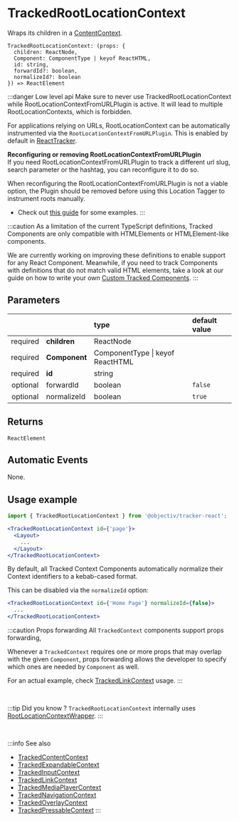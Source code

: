# TrackedRootLocationContext

Wraps its children in a [ContentContext](/taxonomy/reference/location-contexts/ContentContext.md).

```tsx
TrackedRootLocationContext: (props: { 
  children: ReactNode,
  Component: ComponentType | keyof ReactHTML,
  id: string,
  forwardId?: boolean,
  normalizeId?: boolean
}) => ReactElement
```

:::danger Low level api
Make sure to never use TrackedRootLocationContext while RootLocationContextFromURLPlugin is active. It will lead to multiple RootLocationContexts, which is forbidden.

For applications relying on URLs, RootLocationContext can be automatically instrumented via the `RootLocationContextFromURLPlugin`.
This is enabled by default in [ReactTracker](/tracking/react/api-reference/ReactTracker.md#plugins).

**Reconfiguring or removing RootLocationContextFromURLPlugin**   
If you need RootLocationContextFromURLPlugin to track a different url slug, search parameter or the hashtag, you can reconfigure it to do so.

When reconfiguring the RootLocationContextFromURLPlugin is not a viable option, the Plugin should be removed before using this Location Tagger to instrument roots manually.

- Check out [this guide](/tracking/react/how-to-guides/configuring-root-locations.md) for some examples.
:::

:::caution
As a limitation of the current TypeScript definitions, Tracked Components are only compatible with HTMLElements or HTMLElement-like components.

We are currently working on improving these definitions to enable support for any React Component. Meanwhile, if you need to track Components with definitions that do not match valid HTML elements, take a look at our guide on how to write your own [Custom Tracked Components](/tracking/react/how-to-guides/custom-components.md).
:::

## Parameters
|          |               | type                                 | default value |
|:--------:|:--------------|:-------------------------------------|:--------------|
| required | **children**  | ReactNode                            |               |
| required | **Component** | ComponentType &vert; keyof ReactHTML |               |
| required | **id**        | string                               |               |
| optional | forwardId     | boolean                              | `false`       |
| optional | normalizeId   | boolean                              | `true`        |
    
## Returns
`ReactElement`

## Automatic Events
None.

## Usage example

```jsx
import { TrackedRootLocationContext } from '@objectiv/tracker-react';
```

```jsx
<TrackedRootLocationContext id={'page'}>
  <Layout>
    ...
  </Layout>
</TrackedRootLocationContext>
```

By default, all Tracked Context Components automatically normalize their Context identifiers to a kebab-cased format.

This can be disabled via the  `normalizeId` option:

```jsx
<TrackedRootLocationContext id={'Home Page'} normalizeId={false}>
  ...
</TrackedRootLocationContext>
```

:::caution Props forwarding
All `TrackedContext` components support props forwarding,

Whenever a `TrackedContext` requires one or more props that may overlap with the given `Component`, props forwarding allows the
developer to specify which ones are needed by `Component` as well.

For an actual example, check [TrackedLinkContext](/tracking/react/api-reference/trackedContexts/TrackedLinkContext.md#components) usage.
:::

<br />

:::tip Did you know ?
`TrackedRootLocationContext` internally uses [RootLocationContextWrapper](/tracking/react/api-reference/locationWrappers/RootLocationContextWrapper.md).
:::

<br />

:::info See also
- [TrackedContentContext](/tracking/react/api-reference/trackedContexts/TrackedContentContext.md)
- [TrackedExpandableContext](/tracking/react/api-reference/trackedContexts/TrackedExpandableContext.md)
- [TrackedInputContext](/tracking/react/api-reference/trackedContexts/TrackedInputContext.md)
- [TrackedLinkContext](/tracking/react/api-reference/trackedContexts/TrackedLinkContext.md)
- [TrackedMediaPlayerContext](/tracking/react/api-reference/trackedContexts/TrackedMediaPlayerContext.md)
- [TrackedNavigationContext](/tracking/react/api-reference/trackedContexts/TrackedNavigationContext.md)
- [TrackedOverlayContext](/tracking/react/api-reference/trackedContexts/TrackedOverlayContext.md)
- [TrackedPressableContext](/tracking/react/api-reference/trackedContexts/TrackedPressableContext.md)
:::
